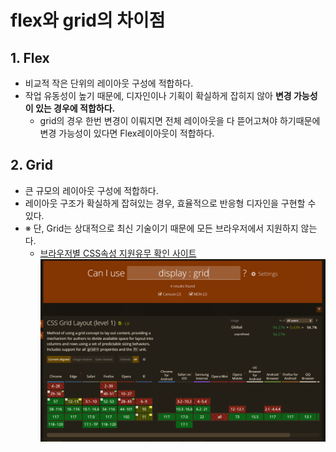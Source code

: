 # flex와 grid의 차이점
## 1. Flex
- 비교적 작은 단위의 레이아웃 구성에 적합하다.
- 작업 유동성이 높기 때문에, 디자인이나 기획이 확실하게 잡히지 않아 **변경 가능성이 있는 경우에 적합하다.**
    - grid의 경우 한번 변경이 이뤄지면 전체 레이아웃을 다 뜯어고쳐야 하기때문에 변경 가능성이 있다면 Flex레이아웃이 적합하다.

## 2. Grid
- 큰 규모의 레이아웃 구성에 적합하다.
- 레이아웃 구조가 확실하게 잡혀있는 경우, 효율적으로 반응형 디자인을 구현할 수 있다.
- ※ 단, Grid는 상대적으로 최신 기술이기 때문에 모든 브라우저에서 지원하지 않는다.
    - [브라우저별 CSS속성 지원유무 확인 사이트](https://caniuse.com)
        <img src="./11.png">